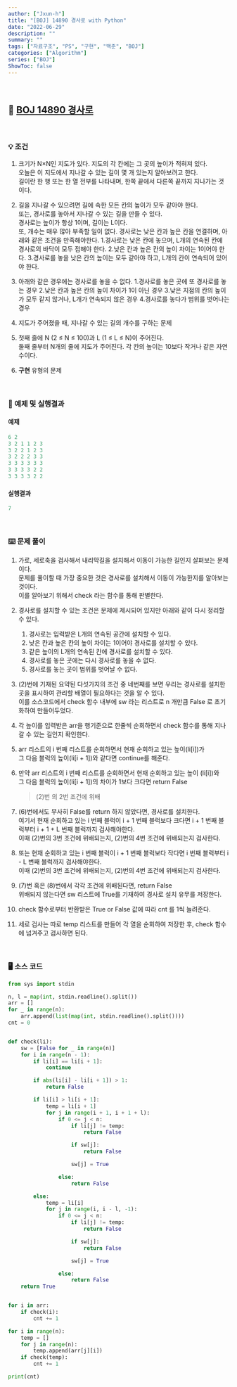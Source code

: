 ```yaml
---
author: ["Jxun-h"]
title: "[BOJ] 14890 경사로 with Python"
date: "2022-06-29"
description: ""
summary: ""
tags: ["자료구조", "PS", "구현", "백준", "BOJ"]
categories: ["Algorithm"]
series: ["BOJ"]
ShowToc: false
---
```


<br>

## 📌 <a href="https://www.acmicpc.net/problem/14890" target="_blank">BOJ 14890 경사로</a>

<br>

### 💡 조건

1.  크기가 N×N인 지도가 있다. 지도의 각 칸에는 그 곳의 높이가 적혀져 있다.  
    오늘은 이 지도에서 지나갈 수 있는 길이 몇 개 있는지 알아보려고 한다.  
    길이란 한 행 또는 한 열 전부를 나타내며, 한쪽 끝에서 다른쪽 끝까지 지나가는 것이다. 

2.  길을 지나갈 수 있으려면 길에 속한 모든 칸의 높이가 모두 같아야 한다.  
    또는, 경사로를 놓아서 지나갈 수 있는 길을 만들 수 있다.  
    경사로는 높이가 항상 1이며, 길이는 L이다.  
    또, 개수는 매우 많아 부족할 일이 없다. 경사로는 낮은 칸과 높은 칸을 연결하며, 아래와 같은 조건을 만족해야한다.
    1.경사로는 낮은 칸에 놓으며, L개의 연속된 칸에 경사로의 바닥이 모두 접해야 한다.
    2.낮은 칸과 높은 칸의 높이 차이는 1이어야 한다.
    3.경사로를 놓을 낮은 칸의 높이는 모두 같아야 하고, L개의 칸이 연속되어 있어야 한다.

3.  아래와 같은 경우에는 경사로를 놓을 수 없다.
    1.경사로를 놓은 곳에 또 경사로를 놓는 경우
    2.낮은 칸과 높은 칸의 높이 차이가 1이 아닌 경우
    3.낮은 지점의 칸의 높이가 모두 같지 않거나, L개가 연속되지 않은 경우
    4.경사로를 놓다가 범위를 벗어나는 경우

4.  지도가 주어졌을 때, 지나갈 수 있는 길의 개수를 구하는 문제

5.  첫째 줄에 N (2 ≤ N ≤ 100)과 L (1 ≤ L ≤ N)이 주어진다.  
    둘째 줄부터 N개의 줄에 지도가 주어진다. 각 칸의 높이는 10보다 작거나 같은 자연수이다.

6.  **구현** 유형의 문제

<br>

### 🔖 예제 및 실행결과

#### 예제

```py
6 2
3 2 1 1 2 3
3 2 2 1 2 3
3 2 2 2 3 3
3 3 3 3 3 3
3 3 3 3 2 2
3 3 3 3 2 2
```

#### 실행결과

```py
7
```

<br>

### ⌨️ 문제 풀이

1.  가로, 세로축을 검사해서 내리막길을 설치해서 이동이 가능한 길인지 살펴보는 문제이다.  
    문제를 풀이할 때 가장 중요한 것은 경사로를 설치해서 이동이 가능한지를 알아보는 것이다.  
    이를 알아보기 위해서 check 라는 함수를 통해 판별한다.

2.  경사로를 설치할 수 있는 조건은 문제에 제시되어 있지만 아래와 같이 다시 정리할 수 있다.
    1. 경사로는 입력받은 L개의 연속된 공간에 설치할 수 있다.
    2. 낮은 칸과 높은 칸의 높이 차이는 1이어야 경사로를 설치할 수 있다.
    3. 같은 높이의 L개의 연속된 칸에 경사로를 설치할 수 있다.
    4. 경사로를 놓은 곳에는 다시 경사로를 놓을 수 없다.
    5. 경사로를 놓는 곳이 범위를 벗어날 수 없다.

3.  (2)번에 기재된 요약된 다섯가지의 조건 중 네번째를 보면 우리는 경사로를 설치한 곳을 표시하여 관리할 배열이 필요하다는 것을 알 수 있다.  
    이를 소스코드에서 check 함수 내부에 sw 라는 리스트로 n 개만큼 False 로 초기화하여 만들어두었다.

4.  각 높이를 입력받은 arr을 행기준으로 한줄씩 순회하면서 check 함수를 통해 지나갈 수 있는 길인지 확인한다.

5.  arr 리스트의 i 번째 리스트를 순회하면서 현재 순회하고 있는 높이(li[i])가  
    그 다음 블럭의 높이(li[i + 1])와 같다면 continue를 해준다.

6.  만약 arr 리스트의 i 번째 리스트를 순회하면서 현재 순회하고 있는 높이 (li[i])와  
    그 다음 블럭의 높이(li[i + 1])의 차이가 1보다 크다면 return False

    > (2)번 의 2번 조건에 위배

7.  (6)번에서도 무사히 False를 return 하지 않았다면, 경사로를 설치한다.  
    여기서 현재 순회하고 있는 i 번째 블럭이 i + 1 번째 블럭보다 크다면 i + 1 번째 블럭부터 i + 1 + L 번째 블럭까지 검사해야한다.  
    이때 (2)번의 3번 조건에 위배되는지, (2)번의 4번 조건에 위배되는지 검사한다.

8.  또는 현재 순회하고 있는 i 번째 블럭이 i + 1 번째 블럭보다 작다면 i 번째 블럭부터 i - L 번째 블럭까지 검사해야한다.  
    이때 (2)번의 3번 조건에 위배되는지, (2)번의 4번 조건에 위배되는지 검사한다.

9.  (7)번 혹은 (8)번에서 각각 조건에 위배된다면, return False  
    위배되지 않는다면 sw 리스트에 True를 기재하여 경사로 설치 유무를 저장한다.

10.  check 함수로부터 반환받은 True or False 값에 따라 cnt 를 1씩 늘려준다.

11.  세로 검사는 따로 temp 리스트를 만들어 각 열을 순회하여 저장한 후, check 함수에 넘겨주고 검사하면 된다.

<br>

### 🖥 소스 코드

```py
from sys import stdin

n, l = map(int, stdin.readline().split())
arr = []
for _ in range(n):
    arr.append(list(map(int, stdin.readline().split())))
cnt = 0


def check(li):
    sw = [False for _ in range(n)]
    for i in range(n - 1):
        if li[i] == li[i + 1]:
            continue

        if abs(li[i] - li[i + 1]) > 1:
            return False

        if li[i] > li[i + 1]:
            temp = li[i + 1]
            for j in range(i + 1, i + 1 + l):
                if 0 <= j < n:
                    if li[j] != temp:
                        return False

                    if sw[j]:
                        return False

                    sw[j] = True

                else:
                    return False

        else:
            temp = li[i]
            for j in range(i, i - l, -1):
                if 0 <= j < n:
                    if li[j] != temp:
                        return False

                    if sw[j]:
                        return False

                    sw[j] = True

                else:
                    return False
    return True


for i in arr:
    if check(i):
        cnt += 1

for i in range(n):
    temp = []
    for j in range(n):
        temp.append(arr[j][i])
    if check(temp):
        cnt += 1

print(cnt)
```
